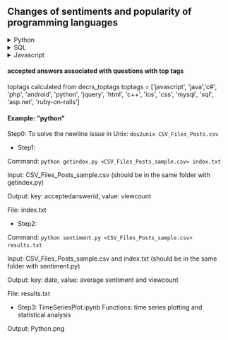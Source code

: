 ## Changes of sentiments and popularity of programming languages

<details>
<summary>Python</summary>
<br>
           
![alt text](https://github.com/liu431/Big-Data-Project/blob/master/code_files/analysis/SentimentPopularity/Python/python.png)
</details>

<details>
<summary>SQL</summary>
<br>
           
![alt text](https://github.com/liu431/Big-Data-Project/blob/master/code_files/analysis/SentimentPopularity/SQL/sql.png)
</details>

<details>
<summary>Javascript</summary>
<br>
           
![alt text](https://github.com/liu431/Big-Data-Project/blob/master/code_files/analysis/SentimentPopularity/Javascript/javascript.png)
</details>



#### accepted answers associated with questions with top tags
toptags calculated from decrs_toptags
toptags = ['javascript', 'java','c#', 'php', 'android', 'python', 'jquery', 'html', 'c++', 'ios', 'css', 'mysql', 
           'sql', 'asp.net', 'ruby-on-rails']
           
           
#### Example: "python"

Step0:
To solve the newline issue in Unix: ```dos2unix CSV_Files_Posts.csv```

* Step1:

Command: ```python getindex.py <CSV_Files_Posts_sample.csv> index.txt```

Input: CSV_Files_Posts_sample.csv (should be in the same folder with getindex.py)

Output: key: acceptedanswerid, value: viewcount

File: index.txt


* Step2:

Command: ```python sentiment.py <CSV_Files_Posts_sample.csv> results.txt```

Input: CSV_Files_Posts_sample.csv and index.txt (should be in the same folder with sentiment.py)

Output: key: date, value: average sentiment and viewcount

File: results.txt


* Step3: TimeSeriesPlot.ipynb
Functions: time series plotting and statistical analysis

Output: Python.png
